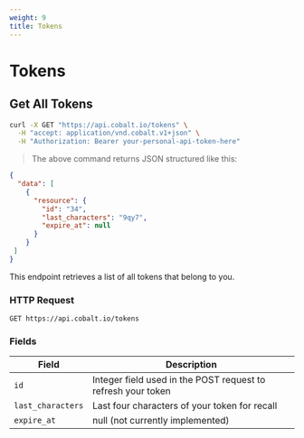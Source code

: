 ```yaml
---
weight: 9
title: Tokens
---
```


# Tokens

## Get All Tokens

```sh
curl -X GET "https://api.cobalt.io/tokens" \
  -H "accept: application/vnd.cobalt.v1+json" \
  -H "Authorization: Bearer your-personal-api-token-here" 
```

> The above command returns JSON structured like this:

```json
{
  "data": [
    {
      "resource": {
        "id": "34",
        "last_characters": "9qy7",
        "expire_at": null
      }
    }
 ]
}
```

This endpoint retrieves a list of all tokens that belong to you.

### HTTP Request

`GET https://api.cobalt.io/tokens`

### Fields

| Field             | Description                                                  |
|-------------------|--------------------------------------------------------------|
| `id`              | Integer field used in the POST request to refresh your token |
| `last_characters` | Last four characters of your token for recall                |
| `expire_at`       | null (not currently implemented)                             |
